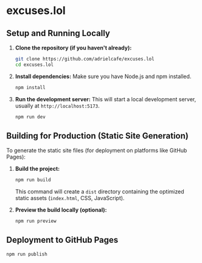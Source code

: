 # excuses.lol

## Setup and Running Locally

1.  **Clone the repository (if you haven't already):**
    ```bash
    git clone https://github.com/adrielcafe/excuses.lol
    cd excuses.lol
    ```

2.  **Install dependencies:**
    Make sure you have Node.js and npm installed.
    ```bash
    npm install
    ```

3.  **Run the development server:**
    This will start a local development server, usually at `http://localhost:5173`.
    ```bash
    npm run dev
    ```

## Building for Production (Static Site Generation)

To generate the static site files (for deployment on platforms like GitHub Pages):

1.  **Build the project:**
    ```bash
    npm run build
    ```
    This command will create a `dist` directory containing the optimized static assets (`index.html`, CSS, JavaScript).

2.  **Preview the build locally (optional):**
    ```bash
    npm run preview
    ```

## Deployment to GitHub Pages

```bash
npm run publish
```